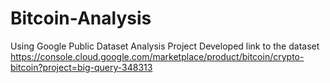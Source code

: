 # Bitcoin-Analysis
Using Google Public Dataset Analysis Project Developed
link to the dataset
https://console.cloud.google.com/marketplace/product/bitcoin/crypto-bitcoin?project=big-query-348313
